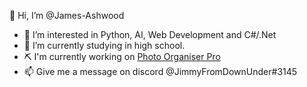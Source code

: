 👋 Hi, I’m @James-Ashwood

- 👀 I’m interested in Python, AI, Web Development and C#/.Net
- 🌱 I’m currently studying in high school.
- ⛏ I'm currently working on [Photo Organiser Pro](https://github.com/James-Ashwood/Photo-Organiser-Pro)
- 📫 Give me a message on discord @JimmyFromDownUnder#3145

<!---
James-Ashwood/James-Ashwood is a ✨ special ✨ repository because its `README.md` (this file) appears on your GitHub profile.
You can click the Preview link to take a look at your changes.
--->
